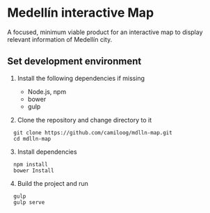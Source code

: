Medellín interactive Map
========================

A focused, minimum viable product for an interactive map to display relevant information of Medellín city.

Set development environment
---------------------------

1. Install the following dependencies if missing
    - Node.js, npm
    - bower
    - gulp

2. Clone the repository and change directory to it
```{r, engine='bash', count_lines}
  git clone https://github.com/camiloog/mdlln-map.git
  cd mdlln-map
```

3. Install dependencies
```{r, engine='bash', count_lines}
  npm install
  bower Install
```
4. Build the project and run
```{r, engine='bash', count_lines}
  gulp
  gulp serve
```
